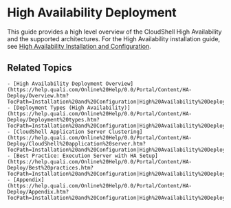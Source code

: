 # High Availability Deployment

This guide provides a high level overview of the CloudShell High Availability and the supported architectures. For the High Availability installation guide, see [High Availability Installation and Configuration](https://help.quali.com/Online%20Help/0.0/Portal/Content/HA-Install/HA-Installation.htm).

## Related Topics

    - [High Availability Deployment Overview](https://help.quali.com/Online%20Help/0.0/Portal/Content/HA-Deploy/Overview.htm?TocPath=Installation%20and%20Configuration|High%20Availability%20Deployment|High%20Availability%20Deployment%20Overview|_____0)
    - [Deployment Types (High Availability)](https://help.quali.com/Online%20Help/0.0/Portal/Content/HA-Deploy/Deployment%20types.htm?TocPath=Installation%20and%20Configuration|High%20Availability%20Deployment|Deployment%20Types%20(High%20Availability)|_____0)
    - [CloudShell Application Server Clustering](https://help.quali.com/Online%20Help/0.0/Portal/Content/HA-Deploy/CloudShell%20application%20server.htm?TocPath=Installation%20and%20Configuration|High%20Availability%20Deployment|CloudShell%20Application%20Server%20Clustering|_____0)
    - [Best Practice: Execution Server with HA Setup](https://help.quali.com/Online%20Help/0.0/Portal/Content/HA-Deploy/Best%20practices.htm?TocPath=Installation%20and%20Configuration|High%20Availability%20Deployment|_____4)
    - [Appendix](https://help.quali.com/Online%20Help/0.0/Portal/Content/HA-Deploy/Appendix.htm?TocPath=Installation%20and%20Configuration|High%20Availability%20Deployment|Appendix|_____0)